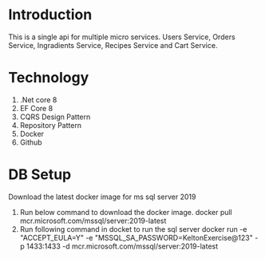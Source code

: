 # Introduction
This is a single api for multiple micro services. Users Service, Orders Service, Ingradients Service, Recipes Service and Cart Service.

# Technology
1. .Net core 8
2. EF Core 8
3. CQRS Design Pattern
4. Repository Pattern
5. Docker
6. Github 

# DB Setup
Download the latest docker image for ms sql server 2019
1. Run below command to download the docker image.
	docker pull mcr.microsoft.com/mssql/server:2019-latest
2. Run following command in docket to run the sql server
	docker run -e "ACCEPT_EULA=Y" -e "MSSQL_SA_PASSWORD=KeltonExercise@123" -p 1433:1433 -d mcr.microsoft.com/mssql/server:2019-latest

